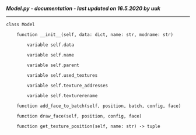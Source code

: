 ***Model.py - documentation - last updated on 16.5.2020 by uuk***
___

    class Model

        function __init__(self, data: dict, name: str, modname: str)

            variable self.data

            variable self.name

            variable self.parent

            variable self.used_textures

            variable self.texture_addresses

            variable self.texturerename

        function add_face_to_batch(self, position, batch, config, face)

        function draw_face(self, position, config, face)

        function get_texture_position(self, name: str) -> tuple